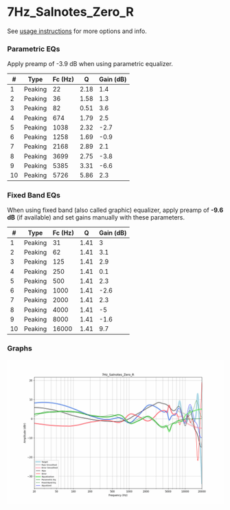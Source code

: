 # 7Hz_Salnotes_Zero_R
See [usage instructions](https://github.com/jaakkopasanen/AutoEq#usage) for more options and info.

### Parametric EQs
Apply preamp of -3.9 dB when using parametric equalizer.

|   # | Type    |   Fc (Hz) |    Q |   Gain (dB) |
|-----|---------|-----------|------|-------------|
|   1 | Peaking |        22 | 2.18 |         1.4 |
|   2 | Peaking |        36 | 1.58 |         1.3 |
|   3 | Peaking |        82 | 0.51 |         3.6 |
|   4 | Peaking |       674 | 1.79 |         2.5 |
|   5 | Peaking |      1038 | 2.32 |        -2.7 |
|   6 | Peaking |      1258 | 1.69 |        -0.9 |
|   7 | Peaking |      2168 | 2.89 |         2.1 |
|   8 | Peaking |      3699 | 2.75 |        -3.8 |
|   9 | Peaking |      5385 | 3.31 |        -6.6 |
|  10 | Peaking |      5726 | 5.86 |         2.3 |

### Fixed Band EQs
When using fixed band (also called graphic) equalizer, apply preamp of **-9.6 dB** (if available) and set gains manually with these parameters.

|   # | Type    |   Fc (Hz) |    Q |   Gain (dB) |
|-----|---------|-----------|------|-------------|
|   1 | Peaking |        31 | 1.41 |         3   |
|   2 | Peaking |        62 | 1.41 |         3.1 |
|   3 | Peaking |       125 | 1.41 |         2.9 |
|   4 | Peaking |       250 | 1.41 |         0.1 |
|   5 | Peaking |       500 | 1.41 |         2.3 |
|   6 | Peaking |      1000 | 1.41 |        -2.6 |
|   7 | Peaking |      2000 | 1.41 |         2.3 |
|   8 | Peaking |      4000 | 1.41 |        -5   |
|   9 | Peaking |      8000 | 1.41 |        -1.6 |
|  10 | Peaking |     16000 | 1.41 |         9.7 |

### Graphs
![](./7Hz_Salnotes_Zero_R.png)
